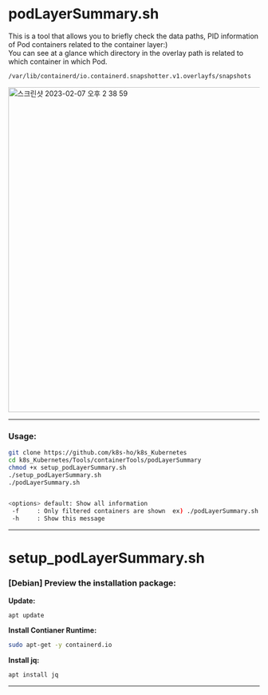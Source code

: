 # podLayerSummary.sh
  
This is a tool that allows you to briefly check the data paths, PID information of Pod containers related to the container layer:)  
You can see at a glance which directory in the overlay path is related to which container in which Pod.
```bash    
/var/lib/containerd/io.containerd.snapshotter.v1.overlayfs/snapshots
```
<img width="651" alt="스크린샷 2023-02-07 오후 2 38 59" src="https://user-images.githubusercontent.com/118821939/217158030-c394dcf7-2fdf-4f68-9519-930d437eb7e4.png">



---

### Usage:  
```bash
git clone https://github.com/k8s-ho/k8s_Kubernetes    
cd k8s_Kubernetes/Tools/containerTools/podLayerSummary
chmod +x setup_podLayerSummary.sh
./setup_podLayerSummary.sh 
./podLayerSummary.sh


<options> default: Show all information
 -f     : Only filtered containers are shown  ex) ./podLayerSummary.sh -f [Container ID]
 -h     : Show this message
```

---

# setup_podLayerSummary.sh  
### [Debian] Preview the installation package:   
__Update:__     
```bash
apt update   
```
__Install Contianer Runtime:__    
```bash
sudo apt-get -y containerd.io
```
__Install jq:__  
```bash
apt install jq
```   

---
